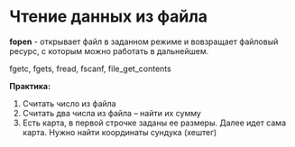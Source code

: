 # Чтение данных из файла

**fopen** - открывает файл в заданном режиме и вовзращает файловый ресурс, с которым можно работать в дальнейшем.


fgetc, fgets, fread, fscanf, file_get_contents

**Практика:**
1.	Считать число из файла
2.	Считать два числа из файла – найти их сумму
3.	Есть карта, в первой строчке заданы ее размеры. Далее идет сама карта. Нужно найти координаты сундука (хештег)
